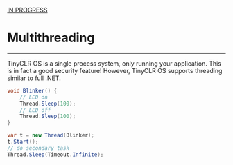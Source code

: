 [IN PROGRESS](error.md) 
# Multithreading
---
TinyCLR OS is a single process system, only running your application. This is in fact a good security feature! However, TinyCLR OS supports threading similar to full .NET.

```cs
void Blinker() {
    // LED on
    Thread.Sleep(100);
    // LED off
    Thread.Sleep(100);
}

var t = new Thread(Blinker);
t.Start();
// do secondary task
Thread.Sleep(Timeout.Infinite);
```
